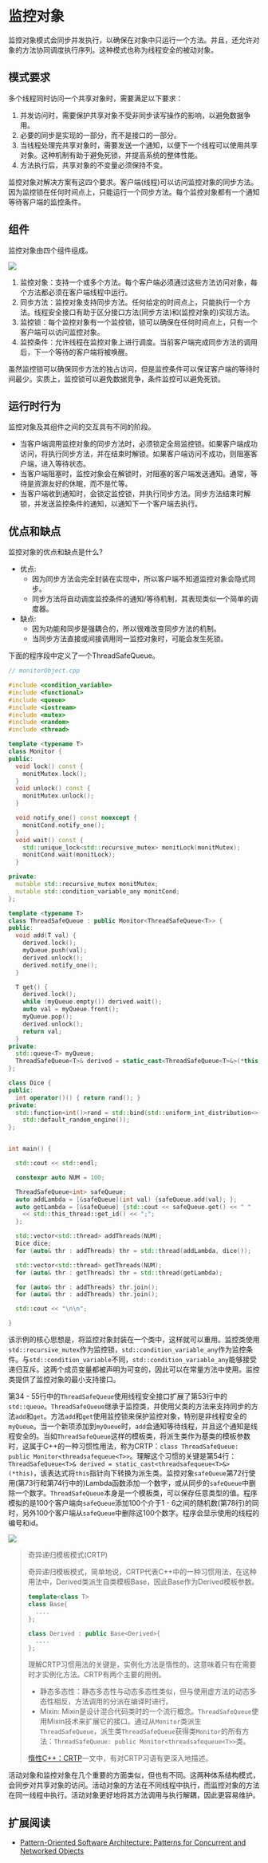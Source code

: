# 监控对象

监控对象模式会同步并发执行，以确保在对象中只运行一个方法。并且，还允许对象的方法协同调度执行序列。这种模式也称为线程安全的被动对象。

## 模式要求

多个线程同时访问一个共享对象时，需要满足以下要求：

1. 并发访问时，需要保护共享对象不受非同步读写操作的影响，以避免数据争用。
2. 必要的同步是实现的一部分，而不是接口的一部分。
3. 当线程处理完共享对象时，需要发送一个通知，以便下一个线程可以使用共享对象。这种机制有助于避免死锁，并提高系统的整体性能。
4. 方法执行后，共享对象的不变量必须保持不变。

监控对象对解决方案有这四个要求。客户端(线程)可以访问监控对象的同步方法。因为监控锁在任何时间点上，只能运行一个同步方法。每个监控对象都有一个通知等待客户端的监控条件。

## 组件

监控对象由四个组件组成。

![](../../../images/Patterns/Concurrent-Architecture/4.png)

1. 监控对象：支持一个或多个方法。每个客户端必须通过这些方法访问对象，每个方法都必须在客户端线程中运行。
2. 同步方法：监控对象支持同步方法。任何给定的时间点上，只能执行一个方法。线程安全接口有助于区分接口方法(同步方法)和(监控对象的)实现方法。
3.  监控锁：每个监控对象有一个监控锁，锁可以确保在任何时间点上，只有一个客户端可以访问监控对象。
4. 监控条件：允许线程在监控对象上进行调度。当前客户端完成同步方法的调用后，下一个等待的客户端将被唤醒。

虽然监控锁可以确保同步方法的独占访问，但是监控条件可以保证客户端的等待时间最少。实质上，监控锁可以避免数据竞争，条件监控可以避免死锁。

## 运行时行为

监控对象及其组件之间的交互具有不同的阶段。

* 当客户端调用监控对象的同步方法时，必须锁定全局监控锁。如果客户端成功访问，将执行同步方法，并在结束时解锁。如果客户端访问不成功，则阻塞客户端，进入等待状态。
* 当客户端阻塞时，监控对象会在解锁时，对阻塞的客户端发送通知。通常，等待是资源友好的休眠，而不是忙等。
* 当客户端收到通知时，会锁定监控锁，并执行同步方法。同步方法结束时解锁，并发送监控条件的通知，以通知下一个客户端去执行。

## 优点和缺点

监控对象的优点和缺点是什么?

* 优点:
  * 因为同步方法会完全封装在实现中，所以客户端不知道监控对象会隐式同步。
  * 同步方法将自动调度监控条件的通知/等待机制，其表现类似一个简单的调度器。
* 缺点:
  * 因为功能和同步是强耦合的，所以很难改变同步方法的机制。
  * 当同步方法直接或间接调用同一监控对象时，可能会发生死锁。

下面的程序段中定义了一个ThreadSafeQueue。

```c++
// monitorObject.cpp

#include <condition_variable>
#include <functional>
#include <queue>
#include <iostream>
#include <mutex>
#include <random>
#include <thread>

template <typename T>
class Monitor {
public:
  void lock() const {
    monitMutex.lock();
  }
  void unlock() const {
    monitMutex.unlock();
  }

  void notify_one() const noexcept {
    monitCond.notify_one();
  }
  void wait() const {
    std::unique_lock<std::recursive_mutex> monitLock(monitMutex);
    monitCond.wait(monitLock);
  }

private:
  mutable std::recursive_mutex monitMutex;
  mutable std::condition_variable_any monitCond;
};

template <typename T>
class ThreadSafeQueue : public Monitor<ThreadSafeQueue<T>> {
public:
  void add(T val) {
    derived.lock();
    myQueue.push(val);
    derived.unlock();
    derived.notify_one();
  }

  T get() {
    derived.lock();
    while (myQueue.empty()) derived.wait();
    auto val = myQueue.front();
    myQueue.pop();
    derived.unlock();
    return val;
  }
private:
  std::queue<T> myQueue;
  ThreadSafeQueue<T>& derived = static_cast<ThreadSafeQueue<T>&>(*this);
};

class Dice {
public:
  int operator()() { return rand(); }
private:
  std::function<int()>rand = std::bind(std::uniform_int_distribution<>(1, 6), 
    std::default_random_engine());
};


int main() {

  std::cout << std::endl;

  constexpr auto NUM = 100;

  ThreadSafeQueue<int> safeQueue;
  auto addLambda = [&safeQueue](int val) {safeQueue.add(val); };
  auto getLambda = [&safeQueue] {std::cout << safeQueue.get() << " "
    << std::this_thread::get_id() << ";";
  };

  std::vector<std::thread> addThreads(NUM);
  Dice dice;
  for (auto& thr : addThreads) thr = std::thread(addLambda, dice());

  std::vector<std::thread> getThreads(NUM);
  for (auto& thr : getThreads) thr = std::thread(getLambda);

  for (auto& thr : addThreads) thr.join();
  for (auto& thr : addThreads) thr.join();

  std::cout << "\n\n";

}
```

该示例的核心思想是，将监控对象封装在一个类中，这样就可以重用。监控类使用`std::recursive_mutex`作为监控锁，`std::condition_variable_any`作为监控条件。与`std::condition_variable`不同，`std::condition_variable_any`能够接受递归互斥。这两个成员变量都被声明为可变的，因此可以在常量方法中使用。监控类提供了监控对象的最小支持接口。

第34 - 55行中的`ThreadSafeQueue`使用线程安全接口扩展了第53行中的`std::queue`。`ThreadSafeQueue`继承于监控类，并使用父类的方法来支持同步的方法`add`和`get`。方法`add`和`get`使用监控锁来保护监控对象，特别是非线程安全的`myQueue`。当一个新项添加到`myQueue`时，`add`会通知等待线程，并且这个通知是线程安全的。当如`ThreadSafeQueue`这样的模板类，将派生类作为基类的模板参数时，这属于C++的一种习惯性用法，称为CRTP：`class ThreadSafeQueue: public Monitor<threadsafequeue<T>>`。理解这个习惯的关键是第54行：`ThreadSafeQueue<T>& derived = static_cast<threadsafequeue<T>&>(*this)`，该表达式将`this`指针向下转换为派生类。监控对象`safeQueue`第72行使用(第73行和第74行中的)Lambda函数添加一个数字，或从同步的`safeQueue`中删除一个数字。`ThreadSafeQueue`本身是一个模板类，可以保存任意类型的值。程序模拟的是100个客户端向`safeQueue`添加100个介于1 - 6之间的随机数(第78行)的同时，另外100个客户端从`safeQueue`中删除这100个数字。程序会显示使用的线程的编号和id。

![](../../../images/Patterns/Concurrent-Architecture/5.png)

> 奇异递归模板模式(CRTP)
>
> 奇异递归模板模式，简单地说，CRTP代表C++中的一种习惯用法，在这种用法中，Derived类派生自类模板Base，因此Base作为Derived模板参数。
>
> ```c++
>template<class T>
> class Base{
>	....
> };
> 
> class Derived : public Base<Derived>{
> 	....
> };
> ```
> 
> 理解CRTP习惯用法的关键是，实例化方法是惰性的。这意味着只有在需要时才实例化方法。CRTP有两个主要的用例。
> 
> *  静态多态性：静态多态性与动态多态性类似，但与使用虚方法的动态多态性相反，方法调用的分派在编译时进行。
>* Mixin: Mixin是设计混合代码类时的一个流行概念。`ThreadSafeQueue`使用Mixin技术来扩展它的接口。通过从`Monitor`类派生`ThreadSafeQueue`，派生类`ThreadSafeQueue`获得类`Monitor`的所有方法：`ThreadSafeQueue: public Monitor<threadsafequeue<T>>`类。
> 
>[惰性C++：CRTP]( https://www.modernescpp.com/index.php/c-is-still-lazy)一文中，有对CRTP习语有更深入地描述。

活动对象和监控对象在几个重要的方面类似，但也有不同。这两种体系结构模式，会同步对共享对象的访问。活动对象的方法在不同线程中执行，而监控对象的方法在同一线程中执行。活动对象更好地将其方法调用与执行解耦，因此更容易维护。

## 扩展阅读

* [Pattern-Oriented Software Architecture: Patterns for Concurrent and Networked Objects](https://www.dre.vanderbilt.edu/~schmidt/POSA/POSA2/)